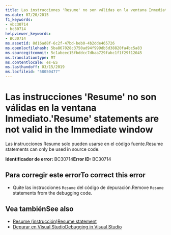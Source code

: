 ```yaml
---
title: Las instrucciones 'Resume' no son válidas en la ventana Inmediato.
ms.date: 07/20/2015
f1_keywords:
- vbc30714
- bc30714
helpviewer_keywords:
- BC30714
ms.assetid: 8d16ad8f-6c2f-47bd-beb0-4b2dde465726
ms.openlocfilehash: 5ba867028c3750ad94f999db5d38820fa4bc5a83
ms.sourcegitcommit: 5c1abeec15fbddcc7dbaa729fabc1f1f29f12045
ms.translationtype: MT
ms.contentlocale: es-ES
ms.lasthandoff: 03/15/2019
ms.locfileid: "58050477"
---
```

# <a name="resume-statements-are-not-valid-in-the-immediate-window"></a><span data-ttu-id="fd371-102">Las instrucciones 'Resume' no son válidas en la ventana Inmediato.</span><span class="sxs-lookup"><span data-stu-id="fd371-102">'Resume' statements are not valid in the Immediate window</span></span>
<span data-ttu-id="fd371-103">Las instrucciones Resume solo pueden usarse en el código fuente.</span><span class="sxs-lookup"><span data-stu-id="fd371-103">Resume statements can only be used in source code.</span></span>  
  
 <span data-ttu-id="fd371-104">**Identificador de error:** BC30714</span><span class="sxs-lookup"><span data-stu-id="fd371-104">**Error ID:** BC30714</span></span>  
  
## <a name="to-correct-this-error"></a><span data-ttu-id="fd371-105">Para corregir este error</span><span class="sxs-lookup"><span data-stu-id="fd371-105">To correct this error</span></span>  
  
-   <span data-ttu-id="fd371-106">Quite las instrucciones `Resume` del código de depuración.</span><span class="sxs-lookup"><span data-stu-id="fd371-106">Remove `Resume` statements from the debugging code.</span></span>  
  
## <a name="see-also"></a><span data-ttu-id="fd371-107">Vea también</span><span class="sxs-lookup"><span data-stu-id="fd371-107">See also</span></span>

- [<span data-ttu-id="fd371-108">Resume (instrucción)</span><span class="sxs-lookup"><span data-stu-id="fd371-108">Resume statement</span></span>](~/docs/visual-basic/language-reference/statements/resume-statement.md)
- [<span data-ttu-id="fd371-109">Depurar en Visual Studio</span><span class="sxs-lookup"><span data-stu-id="fd371-109">Debugging in Visual Studio</span></span>](/visualstudio/debugger/debugging-in-visual-studio)
